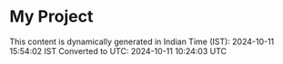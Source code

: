 # My Project

This content is dynamically generated in Indian Time (IST): 2024-10-11 15:54:02 IST
Converted to UTC: 2024-10-11 10:24:03 UTC
